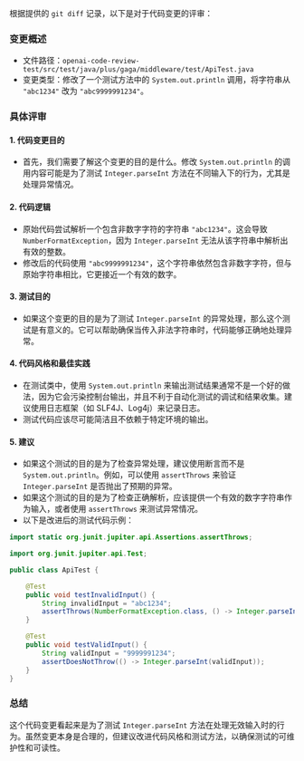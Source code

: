 根据提供的 `git diff` 记录，以下是对于代码变更的评审：

### 变更概述
- 文件路径：`openai-code-review-test/src/test/java/plus/gaga/middleware/test/ApiTest.java`
- 变更类型：修改了一个测试方法中的 `System.out.println` 调用，将字符串从 `"abc1234"` 改为 `"abc9999991234"`。

### 具体评审

#### 1. 代码变更目的
- 首先，我们需要了解这个变更的目的是什么。修改 `System.out.println` 的调用内容可能是为了测试 `Integer.parseInt` 方法在不同输入下的行为，尤其是处理异常情况。

#### 2. 代码逻辑
- 原始代码尝试解析一个包含非数字字符的字符串 `"abc1234"`。这会导致 `NumberFormatException`，因为 `Integer.parseInt` 无法从该字符串中解析出有效的整数。
- 修改后的代码使用 `"abc9999991234"`，这个字符串依然包含非数字字符，但与原始字符串相比，它更接近一个有效的数字。

#### 3. 测试目的
- 如果这个变更的目的是为了测试 `Integer.parseInt` 的异常处理，那么这个测试是有意义的。它可以帮助确保当传入非法字符串时，代码能够正确地处理异常。

#### 4. 代码风格和最佳实践
- 在测试类中，使用 `System.out.println` 来输出测试结果通常不是一个好的做法，因为它会污染控制台输出，并且不利于自动化测试的调试和结果收集。建议使用日志框架（如 SLF4J、Log4j）来记录日志。
- 测试代码应该尽可能简洁且不依赖于特定环境的输出。

#### 5. 建议
- 如果这个测试的目的是为了检查异常处理，建议使用断言而不是 `System.out.println`。例如，可以使用 `assertThrows` 来验证 `Integer.parseInt` 是否抛出了预期的异常。
- 如果这个测试的目的是为了检查正确解析，应该提供一个有效的数字字符串作为输入，或者使用 `assertThrows` 来测试异常情况。
- 以下是改进后的测试代码示例：

```java
import static org.junit.jupiter.api.Assertions.assertThrows;

import org.junit.jupiter.api.Test;

public class ApiTest {

    @Test
    public void testInvalidInput() {
        String invalidInput = "abc1234";
        assertThrows(NumberFormatException.class, () -> Integer.parseInt(invalidInput));
    }

    @Test
    public void testValidInput() {
        String validInput = "9999991234";
        assertDoesNotThrow(() -> Integer.parseInt(validInput));
    }
}
```

### 总结
这个代码变更看起来是为了测试 `Integer.parseInt` 方法在处理无效输入时的行为。虽然变更本身是合理的，但建议改进代码风格和测试方法，以确保测试的可维护性和可读性。